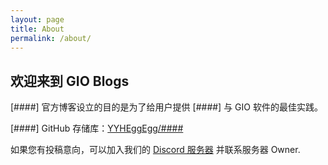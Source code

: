 ```yaml
---
layout: page
title: About
permalink: /about/
---
```


## 欢迎来到 GIO Blogs

[####] 官方博客设立的目的是为了给用户提供 [####] 与 GIO 软件的最佳实践。

[####] GitHub 存储库：[YYHEggEgg/####](####)

如果您有投稿意向，可以加入我们的 [Discord 服务器](####) 并联系服务器 Owner.
